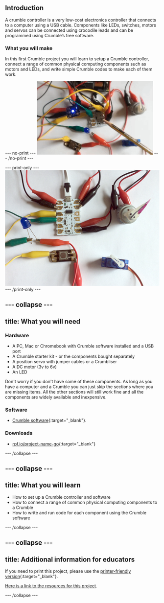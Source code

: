 ## Introduction

A crumble controller is a very low-cost electronics controller that connects to a computer using a USB cable. Components like LEDs, switches, motors and servos can be connected using crocodile leads and can be programmed using Crumble’s free software.

### What you will make

In this first Crumble project you will learn to setup a Crumble controller, connect a range of common physical computing components such as motors and LEDs, and write simple Crumble codes to make each of them work.

--- no-print ---
![Crumble and some common components](images/crumble_introb.gif)
--- /no-print ---

--- print-only ---
![Crumble and some common components](images/crumble_introb.png)
--- /print-only ---

--- collapse ---
---
title: What you will need
---
### Hardware

+ A PC, Mac or Chromebook with Crumble software installed and a USB port
+ A Crumble starter kit - or the components bought separately
+ A position servo with jumper cables or a Crumbliser
+ A DC motor (3v to 6v)
+ An LED

Don't worry if you don't have some of these components. As long as you have a computer and a Crumble you can just skip the sections where you are missing items. All the other sections will still work fine and all the components are widely available and inexpensive.

### Software

+ [Crumble software](https://redfernelectronics.co.uk/crumble-software/){:target="_blank"}.

### Downloads

+ [rpf.io/project-name-go](http://rpf.io/project-name-go){:target="_blank"}

--- /collapse ---

--- collapse ---
---
title: What you will learn
---

+ How to set up a Crumble controller and software
+ How to connect a range of common physical computing components to a Crumble
+ How to write and run code for each component using the Crumble software

--- /collapse ---

--- collapse ---
---
title: Additional information for educators
---

If you need to print this project, please use the [printer-friendly version](https://projects.raspberrypi.org/en/projects/project-name/print){:target="_blank"}.

[Here is a link to the resources for this project](http://rpf.io/project-name-go).

--- /collapse ---

